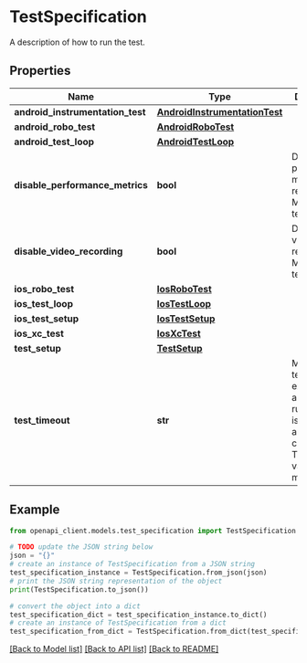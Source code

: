 # TestSpecification

A description of how to run the test.

## Properties

Name | Type | Description | Notes
------------ | ------------- | ------------- | -------------
**android_instrumentation_test** | [**AndroidInstrumentationTest**](AndroidInstrumentationTest.md) |  | [optional] 
**android_robo_test** | [**AndroidRoboTest**](AndroidRoboTest.md) |  | [optional] 
**android_test_loop** | [**AndroidTestLoop**](AndroidTestLoop.md) |  | [optional] 
**disable_performance_metrics** | **bool** | Disables performance metrics recording. May reduce test latency. | [optional] 
**disable_video_recording** | **bool** | Disables video recording. May reduce test latency. | [optional] 
**ios_robo_test** | [**IosRoboTest**](IosRoboTest.md) |  | [optional] 
**ios_test_loop** | [**IosTestLoop**](IosTestLoop.md) |  | [optional] 
**ios_test_setup** | [**IosTestSetup**](IosTestSetup.md) |  | [optional] 
**ios_xc_test** | [**IosXcTest**](IosXcTest.md) |  | [optional] 
**test_setup** | [**TestSetup**](TestSetup.md) |  | [optional] 
**test_timeout** | **str** | Max time a test execution is allowed to run before it is automatically cancelled. The default value is 5 min. | [optional] 

## Example

```python
from openapi_client.models.test_specification import TestSpecification

# TODO update the JSON string below
json = "{}"
# create an instance of TestSpecification from a JSON string
test_specification_instance = TestSpecification.from_json(json)
# print the JSON string representation of the object
print(TestSpecification.to_json())

# convert the object into a dict
test_specification_dict = test_specification_instance.to_dict()
# create an instance of TestSpecification from a dict
test_specification_from_dict = TestSpecification.from_dict(test_specification_dict)
```
[[Back to Model list]](../README.md#documentation-for-models) [[Back to API list]](../README.md#documentation-for-api-endpoints) [[Back to README]](../README.md)


